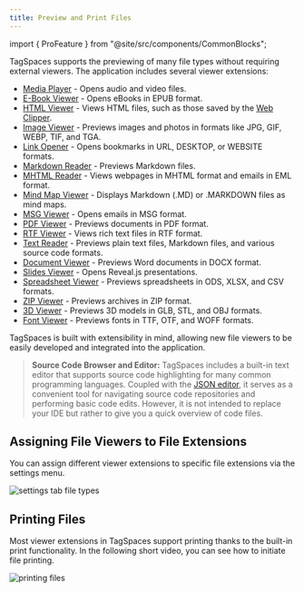 ```yaml
---
title: Preview and Print Files
---
```


import { ProFeature } from "@site/src/components/CommonBlocks";

TagSpaces supports the previewing of many file types without requiring external viewers. The application includes several viewer extensions:

- [Media Player](/extensions/media-player) - Opens audio and video files.
- [E-Book Viewer](/extensions/ebook-viewer) - Opens eBooks in EPUB format.
- [HTML Viewer](/extensions/html-viewer) - Views HTML files, such as those saved by the [Web Clipper](/web-clipper).
- [Image Viewer](/extensions/image-viewer) - Previews images and photos in formats like JPG, GIF, WEBP, TIF, and TGA.
- [Link Opener](/extensions/url-viewer) - Opens bookmarks in URL, DESKTOP, or WEBSITE formats.
- [Markdown Reader](/extensions/md-viewer) - Previews Markdown files.
- [MHTML Reader](/extensions/mhtml-viewer) - Views webpages in MHTML format and emails in EML format.
- [Mind Map Viewer](/extensions/mindmap-viewer) - Displays Markdown (.MD) or .MARKDOWN files as mind maps.
- [MSG Viewer](/extensions/msg-viewer) - Opens emails in MSG format.
- [PDF Viewer](/extensions/pdf-viewer) - Previews documents in PDF format.
- [RTF Viewer](/extensions/rtf-viewer) - Views rich text files in RTF format.
- [Text Reader](/extensions/text-viewer) - Previews plain text files, Markdown files, and various source code formats.
- [Document Viewer](/extensions/document-viewer) - Previews Word documents in DOCX format.
- [Slides Viewer](/extensions/slides-viewer) - Opens Reveal.js presentations.
- [Spreadsheet Viewer](/extensions/spreadsheet-viewer) - Previews spreadsheets in ODS, XLSX, and CSV formats.
- [ZIP Viewer](/extensions/archive-viewer) - Previews archives in ZIP format.
- [3D Viewer](/extensions/3d-viewer) - <ProFeature /> Previews 3D models in GLB, STL, and OBJ formats.
- [Font Viewer](/extensions/font-viewer) - <ProFeature /> Previews fonts in TTF, OTF, and WOFF formats.

TagSpaces is built with extensibility in mind, allowing new file viewers to be easily developed and integrated into the application.

> **Source Code Browser and Editor:** TagSpaces includes a built-in text editor that supports source code highlighting for many common programming languages. Coupled with the [JSON editor](/extensions/json-editor), it serves as a convenient tool for navigating source code repositories and performing basic code edits. However, it is not intended to replace your IDE but rather to give you a quick overview of code files.

## Assigning File Viewers to File Extensions

You can assign different viewer extensions to specific file extensions via the settings menu.

![settings tab file types](/media/settings-tab-file-types.svg)

## Printing Files

Most viewer extensions in TagSpaces support printing thanks to the built-in print functionality. In the following short video, you can see how to initiate file printing.

![printing files](/media/printing.gif)
